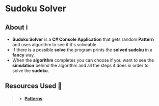 # Sudoku Solver

## About ℹ️

- **Sudoku Solver** is a **C# Console Application** that gets random **Pattern** and uses algorithm to see if it's solveable.
- If there is a possible **solve** the program prints the **solved sudoku** in a **fancy** way.
- When the **algorithm** completes you can choose if you want to see the **simulation** behind the algorithm and all the steps it does in order to solve the **sudoku**.

## Resources Used 📝

> - #### <a href="https://sudokuprimer.com/patterns.php">Patterns</a>
